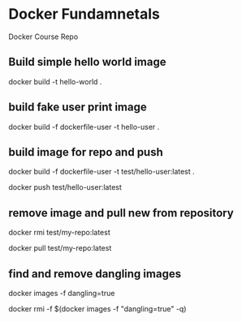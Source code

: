# Docker Fundamnetals
 Docker Course Repo

## Build simple hello world image
docker build -t hello-world .

## build fake user print image
docker build -f dockerfile-user -t hello-user .

## build image for repo and push
docker build -f dockerfile-user -t test/hello-user:latest .

docker push test/hello-user:latest


## remove image and pull new from repository
docker rmi test/my-repo:latest

docker pull test/my-repo:latest

## find and remove dangling images
docker images -f dangling=true

docker rmi -f $(docker images -f "dangling=true" -q)
